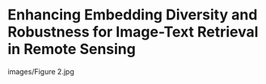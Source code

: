#  Enhancing Embedding Diversity and Robustness for Image-Text Retrieval in Remote Sensing

images/Figure 2.jpg

